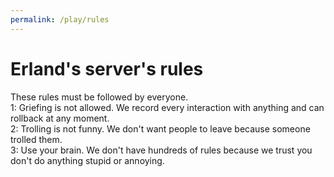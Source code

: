 ```yaml
---
permalink: /play/rules
---
```

# Erland's server's rules
These rules must be followed by everyone. \
1: Griefing is not allowed. We record every interaction with anything and can rollback at any moment. \
2: Trolling is not funny. We don't want people to leave because someone trolled them. \
3: Use your brain. We don't have hundreds of rules because we trust you don't do anything stupid or annoying.
